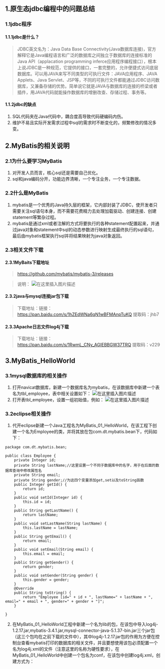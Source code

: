 ## 1.原生态jdbc编程中的问题总结

### 1.1jdbc程序
#### 1.1.1jdbc是什么？

>JDBC英文名为：Java Data Base Connectivity(Java数据库连接)，官方解释它是Java编程语言和广泛的数据库之间独立于数据库的连接标准的Java API（applacation programming inferce应用程序编程接口），根本上说JDBC是一种规范，它提供的接口，一套完整的，允许便捷式访问底层数据库。可以用JAVA来写不同类型的可执行文件：JAVA应用程序、JAVA Applets、Java Servlet、JSP等，不同的可执行文件都能通过JDBC访问数据库，又兼备存储的优势。简单说它就是JAVA与数据库的连接的桥梁或者插件，用JAVA代码就能操作数据库的增删改查、存储过程、事务等。

#### 1.1.2jdbc的缺点

1. SQL代码夹在Java代码中，耦合度高导致代码硬编码内伤。
2. 维护不易且实际开发需求过程中sql的需求时不断变化的，频繁修改的情况多变。

## 2.MyBatis的相关说明

### 2.1为什么要学习MyBatis

1. 对开发人员而言，核心sql还是需要自己优化。
2. sql和java编码分开，功能边界清晰，一个专注业务，一个专注数据。

### 2.2什么是MyBatis

1. mybatis是一个优秀的Java持久层的框架，它内部封装了JDBC，使开发者只需要关注sql语句本身，而不需要花费精力去处理加载驱动、创建连接、创建statement等繁杂过程。
2. mybatis是通过xml或者注解的方式将要执行的各种statement配置起来，并通过java对象和statement中sql的动态参数进行映射生成最终执行的sql语句，最后由mybatis框架执行sql并将结果映射为java对象返回。
### 2.3相关文件下载

#### 2.3.1MyBaits下载地址

> https://github.com/mybatis/mybatis-3/releases

> 说明：
> ![在这里插入图片描述](https://img-blog.csdnimg.cn/20190801222649342.png?x-oss-process=image/watermark,type_ZmFuZ3poZW5naGVpdGk,shadow_10,text_aHR0cHM6Ly9ibG9nLmNzZG4ubmV0L0lUX1NvZnRFbmdpbmVlcg==,size_16,color_FFFFFF,t_70)

#### 2.3.2java与mysql连接jar包下载

> 下载地址：链接：https://pan.baidu.com/s/1hZEdWNa6qN1wBFMAnpTuKQ 
提取码：jhb7 

#### 2.3.3Apache日志文件log4j下载

> 下载地址：链接：https://pan.baidu.com/s/1RwmL_CNy_AGIEBBGW37TRQ 
提取码：v229 

## 3.MyBatis_HelloWorld

### 3.1mysql数据库的相关操作
1. 打开navicat数据库，新建一个数据库名为mybatis，在该数据库中新建一个表名为tbl_employee，表中相关设置如下：
![在这里插入图片描述](https://img-blog.csdnimg.cn/20190802211944184.png?x-oss-process=image/watermark,type_ZmFuZ3poZW5naGVpdGk,shadow_10,text_aHR0cHM6Ly9ibG9nLmNzZG4ubmV0L0lUX1NvZnRFbmdpbmVlcg==,size_16,color_FFFFFF,t_70)
2. 打开表tbl_employee，设置一组初始值，例如：
![在这里插入图片描述](https://img-blog.csdnimg.cn/20190802212231846.PNG?x-oss-process=image/watermark,type_ZmFuZ3poZW5naGVpdGk,shadow_10,text_aHR0cHM6Ly9ibG9nLmNzZG4ubmV0L0lUX1NvZnRFbmdpbmVlcg==,size_16,color_FFFFFF,t_70)

### 3.2eclipse相关操作

1. 代开eclipse新建一个Java工程名为MyBatis_01_HelloWorld，在该工程下创建一个名为Employee的类，并将其放在包com.dt.mybatis.bean下，代码如下：

```
package com.dt.mybatis.bean;

public class Employee {
	private Integer id;
	private String lastName;//这里设置一个不同于数据库中的名字，用于在后面的数据库查询中修改属性名
	private String email;
	private String gender;//为这四个变量添加get,set以及toString函数
	public Integer getId() {
		return id;
	}
	public void setId(Integer id) {
		this.id = id;
	}
	public String getLastName() {
		return lastName;
	}
	public void setLastName(String lastName) {
		this.lastName = lastName;
	}
	public String getEmail() {
		return email;
	}
	public void setEmail(String email) {
		this.email = email;
	}
	public String getGender() {
		return gender;
	}
	public void setGender(String gender) {
		this.gender = gender;
	}
	@Override
	public String toString() {
		return "Employee [id=" + id + ", lastName=" + lastName + ", email=" + email + ", gender=" + gender + "]";
	}
	
}
```

2. 在MyBatis_01_HelloWorld工程中新建一个名为lib的包，在该包中导入log4j-1.2.17.jar,mybatis-3.4.1.jar,mysql-connector-java-5.1.37-bin.jar三个jar包（这三个包均在之前下载的文件中），其中log4j-1.2.17.jar包的作用为方便在控制台查看mybatis打印的数据库的相关文件，并且要想使用该包必须配置一个名为log4j.xml的文件（注意这里的名称为硬性要求），在MyBatis_01_HelloWorld中创建一个包名为conf，在该包中创建log4j.xml，创建方式为：
